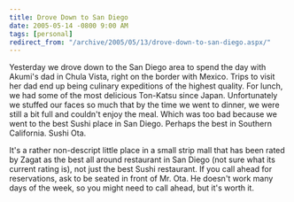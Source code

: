 ```yaml
---
title: Drove Down to San Diego
date: 2005-05-14 -0800 9:00 AM
tags: [personal]
redirect_from: "/archive/2005/05/13/drove-down-to-san-diego.aspx/"
---
```


Yesterday we drove down to the San Diego area to spend the day with
Akumi's dad in Chula Vista, right on the border with Mexico. Trips to
visit her dad end up being culinary expeditions of the highest quality.
For lunch, we had some of the most delicious Ton-Katsu since Japan.
Unfortunately we stuffed our faces so much that by the time we went to
dinner, we were still a bit full and couldn't enjoy the meal. Which was
too bad because we went to the best Sushi place in San Diego. Perhaps
the best in Southern California. Sushi Ota.

It's a rather non-descript little place in a small strip mall that has
been rated by Zagat as the best all around restaurant in San Diego (not
sure what its current rating is), not just the best Sushi restaurant. If
you call ahead for reservations, ask to be seated in front of Mr. Ota.
He doesn't work many days of the week, so you might need to call ahead,
but it's worth it.

